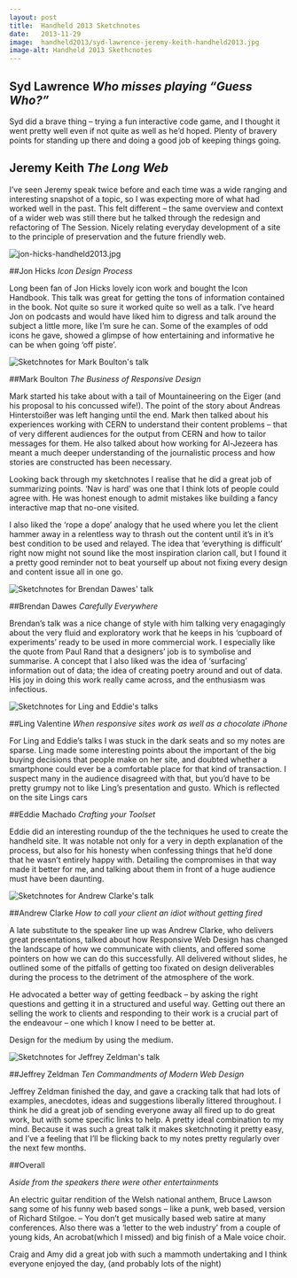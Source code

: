 ```yaml
---
layout: post
title:  Handheld 2013 Sketchnotes
date:   2013-11-29
image:  handheld2013/syd-lawrence-jeremy-keith-handheld2013.jpg
image-alt: Handheld 2013 Skethcnotes
---
```


## Syd Lawrence _Who misses playing “Guess Who?”_

Syd did a brave thing – trying a fun interactive code game, and I thought it went pretty well even if not quite as well as he’d hoped. Plenty of bravery points for standing up there and doing a good job of keeping things going.

## Jeremy Keith _The Long Web_

I’ve seen Jeremy speak twice before and each time was a wide ranging and interesting snapshot of a topic, so I was expecting more of what had worked well in the past. This felt different – the same overview and context of a wider web was still there but he talked through the redesign and refactoring of The Session. Nicely relating everyday development of a site to the principle of preservation and the future friendly web.

![jon-hicks-handheld2013.jpg](/images/handheld2013/jon-hicks-handheld2013.jpg)

##Jon Hicks _Icon Design Process_

Long been fan of Jon Hicks lovely icon work and bought the Icon Handbook. This talk was great for getting the tons of information contained in the book. Not quite so sure it worked quite so well as a talk. I’ve heard Jon on podcasts and would have liked him to digress and talk around the subject a little more, like I’m sure he can. Some of the examples of odd icons he gave, showed a glimpse of how entertaining and informative he can be when going ‘off piste’.

![Sketchnotes for Mark Boulton's talk](/images/handheld2013/mark-boulton-handheld2013.jpg)

##Mark Boulton _The Business of Responsive Design_

Mark started his take about with a tail of Mountaineering on the Eiger (and his proposal to his concussed wife!). The point of the story about Andreas Hinterstoißer was left hanging until the end. Mark then talked about his experiences working with CERN to understand their content problems – that of very different audiences for the output from CERN and how to tailor messages for them. He also talked about how working for Al-Jezeera has meant a much deeper understanding of the journalistic process and how stories are constructed has been necessary.

Looking back through my sketchnotes I realise that he did a great job of summarizing points. ‘Nav is hard’ was one that I think lots of people could agree with. He was honest enough to admit mistakes like building a fancy interactive map that no-one visited.

I also liked the ‘rope a dope’ analogy that he used where you let the client hammer away in a relentless way to thrash out the content until it’s in it’s best condition to be used and relayed. The idea that ‘everything is difficult’ right now might not sound like the most inspiration clarion call, but I found it a pretty good reminder not to beat yourself up about not fixing every design and content issue all in one go.

![Sketchnotes for Brendan Dawes' talk](/images/handheld2013/brendan-dawes-handheld2013.jpg)

##Brendan Dawes _Carefully Everywhere_

Brendan’s talk was a nice change of style with him talking very enagagingly about the very fluid and exploratory work that he keeps in his ‘cupboard of experiments’ ready to be used in more commercial work. I especially like the quote from Paul Rand that a designers’ job is to symbolise and summarise. A concept that I also liked was the idea of ‘surfacing’ information out of data; the idea of creating poetry around and out of data. His joy in doing this work really came across, and the enthusiasm was infectious.

![Sketchnotes for Ling and Eddie's talks](/images/handheld2013/ling-valentine-eddie-machado-handheld2013.jpg)

##Ling Valentine _When responsive sites work as well as a chocolate iPhone_

For Ling and Eddie’s talks I was stuck in the dark seats and so my notes are sparse. Ling made some interesting points about the important of the big buying decisions that people make on her site, and doubted whether a smartphone could ever be a comfortable place for that kind of transaction. I suspect many in the audience disagreed with that, but you’d have to be pretty grumpy not to like Ling’s presentation and gusto. Which is reflected on the site Lings cars

##Eddie Machado _Crafting your Toolset_

Eddie did an interesting roundup of the the techniques he used to create the handheld site. It was notable not only for a very in depth explanation of the process, but also for his honesty when confessing things that he’d done that he wasn’t entirely happy with. Detailing the compromises in that way made it better for me, and talking about them in front of a huge audience must have been daunting.

![Sketchnotes for Andrew Clarke's talk](/images/handheld2013/andy-clarke-handheld2013.jpg)

##Andrew Clarke _How to call your client an idiot without getting fired_

A late substitute to the speaker line up was Andrew Clarke, who delivers great presentations, talked about how Responsive Web Design has changed the landscape of how we communicate with clients, and offered some pointers on how we can do this successfully. All delivered without slides, he outlined some of the pitfalls of getting too fixated on design deliverables during the process to the detriment of the atmosphere of the work.

He advocated a better way of getting feedback – by asking the right questions and getting it in a structured and useful way. Getting out there an selling the work to clients and responding to their work is a crucial part of the endeavour – one which I know I need to be better at.

Design for the medium by using the medium.

![Sketchnotes for Jeffrey Zeldman's talk](/images/handheld2013/jeffrey-zeldman-handheld2013.jpg)


##Jeffrey Zeldman _Ten Commandments of Modern Web Design_

Jeffrey Zeldman finished the day, and gave a cracking talk that had lots of examples, anecdotes, ideas and suggestions liberally littered throughout. I think he did a great job of sending everyone away all fired up to do great work, but with some specific links to help. A pretty ideal combination to my mind. Because it was such a great talk it makes sketchnoting it pretty easy, and I’ve a feeling that I’ll be flicking back to my notes pretty regularly over the next few months.

##Overall

_Aside from the speakers there were other entertainments_

An electric guitar rendition of the Welsh national anthem,
Bruce Lawson sang some of his funny web based songs – like a punk, web based, version of Richard Stilgoe. – You don’t get musically based web satire at many conferences. Also there was a ‘letter to the web industry’ from a couple of young kids, An acrobat(which I missed) and big finish of a Male voice choir.

Craig and Amy did a great job with such a mammoth undertaking and I think everyone enjoyed the day, (and probably lots of the night)